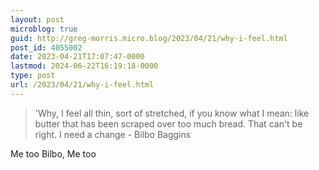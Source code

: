 ```yaml
---
layout: post
microblog: true
guid: http://greg-morris.micro.blog/2023/04/21/why-i-feel.html
post_id: 4055002
date: 2023-04-21T17:07:47-0000
lastmod: 2024-06-22T16:19:18-0000
type: post
url: /2023/04/21/why-i-feel.html
---
```

> 'Why, I feel all thin, sort of stretched, if you know what I mean: like butter that has been scraped over too much bread. That can't be right. I need a change - Bilbo Baggins

Me too Bilbo, Me too

